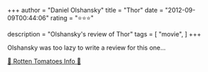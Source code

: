 +++
author = "Daniel Olshansky"
title = "Thor"
date = "2012-09-09T00:44:06"
rating = "⭐⭐⭐"

description = "Olshansky's review of Thor"
tags = [
    "movie",
]
+++


Olshansky was too lazy to write a review for this one...

[🍅 Rotten Tomatoes Info 🍅](https://www.rottentomatoes.com//m/thor)